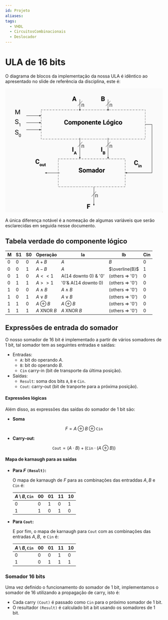 ```yaml
---
id: Projeto
aliases: 
tags:
  - VHDL
  - CircuitosCombinacionais
  - Deslocador
---
```


# ULA de 16 bits

O diagrama de blocos da implementação da nossa ULA é idêntico ao apresentado no slide de referência da disciplina, este é:

![diagrama de blocos da ula](./assets/diagrama-ula.png)

A única diferença notável é a nomeação de algumas variáveis que serão esclarecidas em seguida nesse documento.

## Tabela verdade do componente lógico

| M   | S1  | S0  | Operação            | Ia                   | Ib              | Cin |
| --- | --- | --- | ------------------- | -------------------- | --------------- | --- |
| $0$ | $0$ | $0$ | $A + B$             | $A$                  | $B$             | $0$ |
| $0$ | $0$ | $1$ | $A - B$             | $A$                  | $\overline{B}$  | $1$ |
| $0$ | $1$ | $0$ | $A << 1$            | A(14 downto 0) & '0' | (others => '0') | $0$ |
| $0$ | $1$ | $1$ | $A >> 1$            | '0'& A(14 downto 0)  | (others => '0') | $0$ |
| $1$ | $0$ | $0$ | $A \land B$         | $A \land B$          | (others => '0') | $0$ |
| $1$ | $0$ | $1$ | $A \lor B$          | $A \lor B$           | (others => '0') | $0$ |
| $1$ | $1$ | $0$ | $A \oplus B$        | $A \oplus B$         | (others => '0') | $0$ |
| $1$ | $1$ | $1$ | $A \text{ XNOR } B$ | $A \text{ XNOR } B$  | (others => '0') | $0$ |

## Expressões de entrada do somador

O nosso somador de 16 bit é implementado a partir de vários somadores de 1 bit, tal somador tem as seguintes entradas e saídas:

- Entradas:
  - $\texttt{A}$: bit do operando $A$.
  - $\texttt{B}$: bit do operando $B$.
  - $\texttt{Cin}$ carry-in (bit de transporte da última posição).
- Saídas:
  - $\texttt{Result}$: soma dos bits $\texttt{A},\texttt{B} \text{ e }\texttt{Cin}$.
  - $\texttt{Cout}$: carry-out (bit de tranporte para a próxima posição).

#### Expressões lógicas

Além disso, as expressões das saídas do somador de 1 bit são:

- **Soma**

$$
F = A \oplus B \oplus \texttt{Cin}
$$

- **Carry-out**:

$$
\texttt{Cout} = (A \cdot B) + (\texttt{Cin} \cdot (A \oplus B))
$$

#### Mapa de karnaugh para as saídas

- **Para $F$ $\texttt{(Result)}$:**

  O mapa de karnaugh de $F$ para as combinações das entraddas $A,B \text{ e } \texttt{Cin}$ é:

  | $A \setminus B,\texttt{Cin}$ | 00  | 01  | 11  | 10  |
  | ---------------------------- | --- | --- | --- | --- |
  | 0                            | 0   | 1   | 0   | 1   |
  | 1                            | 1   | 0   | 1   | 0   |

- **Para $\texttt{Cout}$:**

  E por fim, o mapa de karnaugh para $\texttt{Cout}$ com as combinações das entradas $A,B, \text{ e } \texttt{Cin}$ é:

  | $A \setminus B,\texttt{Cin}$ | 00  | 01  | 11  | 10  |
  | ---------------------------- | --- | --- | --- | --- |
  | 0                            | 0   | 0   | 1   | 0   |
  | 1                            | 0   | 1   | 1   | 1   |

### Somador 16 bits

Uma vez definido o funcionamento do somador de 1 bit, implementamos o somador de 16 utilizando a propagação de carry, isto é:

- Cada carry $\texttt{(Cout)}$ é passado como $\texttt{Cin}$ para o próximo somador de 1 bit.
- O resultador $\texttt{(Result)}$ é calculado bit a bit usando os somadores de 1 bit.
